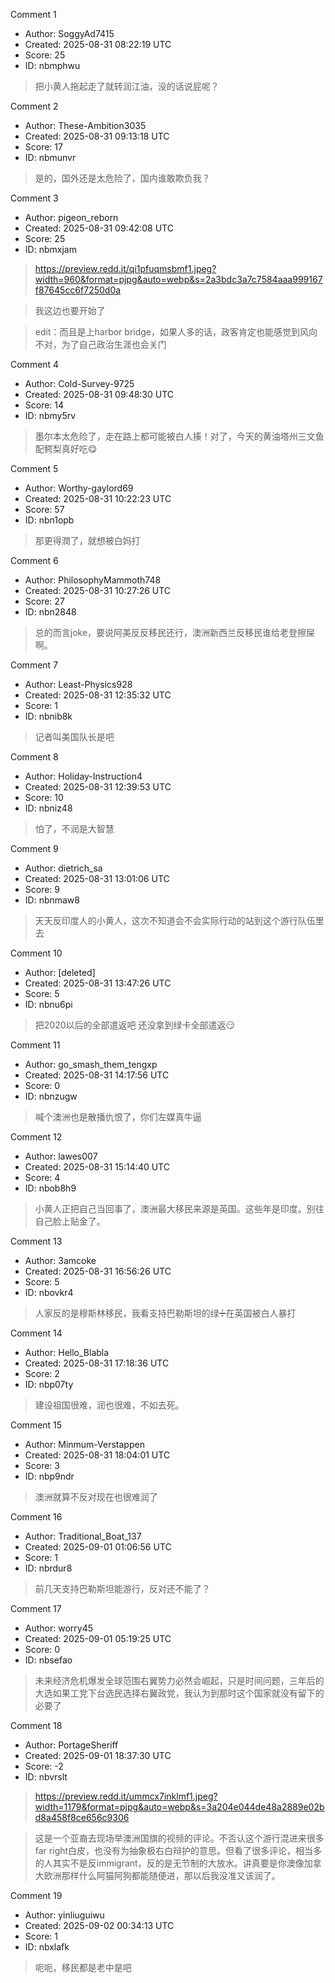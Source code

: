 Comment 1

- Author: SoggyAd7415
- Created: 2025-08-31 08:22:19 UTC
- Score: 25
- ID: nbmphwu

> 把小黄人拖起走了就转润江油，没的话说屁呢？

Comment 2

- Author: These-Ambition3035
- Created: 2025-08-31 09:13:18 UTC
- Score: 17
- ID: nbmunvr

> 是的，国外还是太危险了，国内谁敢欺负我？

Comment 3

- Author: pigeon_reborn
- Created: 2025-08-31 09:42:08 UTC
- Score: 25
- ID: nbmxjam

> https://preview.redd.it/qi1pfuqmsbmf1.jpeg?width=960&format=pjpg&auto=webp&s=2a3bdc3a7c7584aaa999167f87645cc6f7250d0a

> 我这边也要开始了

> edit：而且是上harbor bridge，如果人多的话，政客肯定也能感觉到风向不对，为了自己政治生涯也会关门

Comment 4

- Author: Cold-Survey-9725
- Created: 2025-08-31 09:48:30 UTC
- Score: 14
- ID: nbmy5rv

> 墨尔本太危险了，走在路上都可能被白人揍！对了，今天的黄油塔州三文鱼配鳄梨真好吃😋

Comment 5

- Author: Worthy-gaylord69
- Created: 2025-08-31 10:22:23 UTC
- Score: 57
- ID: nbn1opb

> 那更得潤了，就想被白妈打

Comment 6

- Author: PhilosophyMammoth748
- Created: 2025-08-31 10:27:26 UTC
- Score: 27
- ID: nbn2848

> 总的而言joke，要说阿美反反移民还行，澳洲新西兰反移民谁给老登擦屎啊。

Comment 7

- Author: Least-Physics928
- Created: 2025-08-31 12:35:32 UTC
- Score: 1
- ID: nbnib8k

> 记者叫美国队长是吧

Comment 8

- Author: Holiday-Instruction4
- Created: 2025-08-31 12:39:53 UTC
- Score: 10
- ID: nbniz48

> 怕了，不润是大智慧

Comment 9

- Author: dietrich_sa
- Created: 2025-08-31 13:01:06 UTC
- Score: 9
- ID: nbnmaw8

> 天天反印度人的小黄人，这次不知道会不会实际行动的站到这个游行队伍里去

Comment 10

- Author: [deleted]
- Created: 2025-08-31 13:47:26 UTC
- Score: 5
- ID: nbnu6pi

> 把2020以后的全部遣返吧 还没拿到绿卡全部遣返😏

Comment 11

- Author: go_smash_them_tengxp
- Created: 2025-08-31 14:17:56 UTC
- Score: 0
- ID: nbnzugw

> 喊个澳洲也是散播仇恨了，你们左媒真牛逼

Comment 12

- Author: lawes007
- Created: 2025-08-31 15:14:40 UTC
- Score: 4
- ID: nbob8h9

> 小黄人正把自己当回事了，澳洲最大移民来源是英国。这些年是印度。别往自己脸上贴金了。

Comment 13

- Author: 3amcoke
- Created: 2025-08-31 16:56:26 UTC
- Score: 5
- ID: nbovkr4

> 人家反的是穆斯林移民，我看支持巴勒斯坦的绿➗在英国被白人暴打

Comment 14

- Author: Hello_Blabla
- Created: 2025-08-31 17:18:36 UTC
- Score: 2
- ID: nbp07ty

> 建设祖国很难，润也很难，不如去死。

Comment 15

- Author: Minmum-Verstappen
- Created: 2025-08-31 18:04:01 UTC
- Score: 3
- ID: nbp9ndr

> 澳洲就算不反对现在也很难润了

Comment 16

- Author: Traditional_Boat_137
- Created: 2025-09-01 01:06:56 UTC
- Score: 1
- ID: nbrdur8

> 前几天支持巴勒斯坦能游行，反对还不能了？

Comment 17

- Author: worry45
- Created: 2025-09-01 05:19:25 UTC
- Score: 0
- ID: nbsefao

> 未来经济危机爆发全球范围右翼势力必然会崛起，只是时间问题，三年后的大选如果工党下台选民选择右翼政党，我认为到那时这个国家就没有留下的必要了

Comment 18

- Author: PortageSheriff
- Created: 2025-09-01 18:37:30 UTC
- Score: -2
- ID: nbvrslt

> https://preview.redd.it/ummcx7inklmf1.jpeg?width=1179&format=pjpg&auto=webp&s=3a204e044de48a2889e02bd8a458f8ce656c9306

> 这是一个亚裔去现场举澳洲国旗的视频的评论。不否认这个游行混进来很多far right白皮，也没有为抽象极右白辩护的意思。但看了很多评论，相当多的人其实不是反immigrant，反的是无节制的大放水。讲真要是你澳像加拿大欧洲那样什么阿猫阿狗都能随便进，那以后我没准又该润了。

Comment 19

- Author: yinliuguiwu
- Created: 2025-09-02 00:34:13 UTC
- Score: 1
- ID: nbxlafk

> 呃呃，移民都是老中是吧
